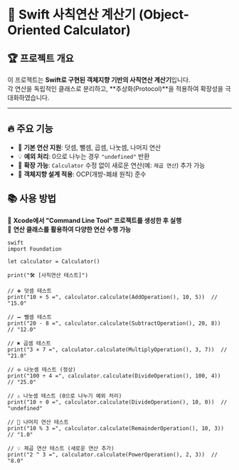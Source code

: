 # 🎯 Swift 사칙연산 계산기 (Object-Oriented Calculator)

## 🏆 **프로젝트 개요**
이 프로젝트는 **Swift로 구현된 객체지향 기반의 사칙연산 계산기**입니다.  
각 연산을 독립적인 클래스로 분리하고, **추상화(Protocol)**을 적용하여 확장성을 극대화하였습니다.

---

## 🔥 **주요 기능**
- 🎯 **기본 연산 지원**: 덧셈, 뺄셈, 곱셈, 나눗셈, 나머지 연산
- 💡 **예외 처리**: 0으로 나누는 경우 `"undefined"` 반환
- 🚀 **확장 가능**: `Calculator` 수정 없이 새로운 연산(예: `제곱 연산`) 추가 가능
- 🔗 **객체지향 설계 적용**: OCP(개방-폐쇄 원칙) 준수
## 📚 **사용 방법**
📌 **Xcode에서 "Command Line Tool" 프로젝트를 생성한 후 실행**  
📌 **연산 클래스를 활용하여 다양한 연산 수행 가능**  

```
swift
import Foundation

let calculator = Calculator()

print("🛠️ [사칙연산 테스트]")

// ➕ 덧셈 테스트
print("10 + 5 =", calculator.calculate(AddOperation(), 10, 5))  // "15.0"

// ➖ 뺄셈 테스트
print("20 - 8 =", calculator.calculate(SubtractOperation(), 20, 8))  // "12.0"

// ✖️ 곱셈 테스트
print("3 × 7 =", calculator.calculate(MultiplyOperation(), 3, 7))  // "21.0"

// ➗ 나눗셈 테스트 (정상)
print("100 ÷ 4 =", calculator.calculate(DivideOperation(), 100, 4))  // "25.0"

// ⚠️ 나눗셈 테스트 (0으로 나누기 예외 처리)
print("10 ÷ 0 =", calculator.calculate(DivideOperation(), 10, 0))  // "undefined"

// 🏁 나머지 연산 테스트
print("10 % 3 =", calculator.calculate(RemainderOperation(), 10, 3))  // "1.0"

// 💡 제곱 연산 테스트 (새로운 연산 추가)
print("2 ^ 3 =", calculator.calculate(PowerOperation(), 2, 3))  // "8.0"
